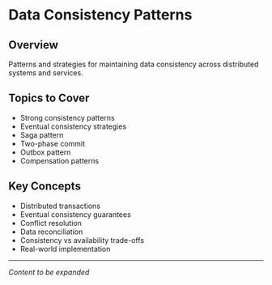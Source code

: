 # Data Consistency Patterns

## Overview
Patterns and strategies for maintaining data consistency across distributed systems and services.

## Topics to Cover
- Strong consistency patterns
- Eventual consistency strategies
- Saga pattern
- Two-phase commit
- Outbox pattern
- Compensation patterns

## Key Concepts
- Distributed transactions
- Eventual consistency guarantees
- Conflict resolution
- Data reconciliation
- Consistency vs availability trade-offs
- Real-world implementation

---
*Content to be expanded* 
